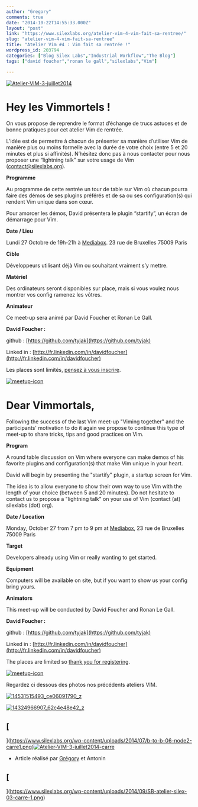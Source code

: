 ```yaml
---
author: "Gregory"
comments: true
date: "2014-10-22T14:55:33.000Z"
layout: "post"
link: "https://www.silexlabs.org/atelier-vim-4-vim-fait-sa-rentree/"
slug: "atelier-vim-4-vim-fait-sa-rentree"
title: "Atelier Vim #4 : Vim fait sa rentrée !"
wordpress_id: 203794
categories: ["Blog Silex Labs","Industrial Workflow","The Blog"]
tags: ["david foucher","ronan le gall","silexlabs","Vim"]

---
```

[![Atelier-VIM-3-juillet2014](https://www.silexlabs.org/wp-content/uploads/2014/09/Atelier-VIM-3-juillet2014.png)](https://www.silexlabs.org/wp-content/uploads/2014/09/Atelier-VIM-3-juillet2014.png)


# Hey les Vimmortels !




On vous propose de reprendre le format d’échange de trucs astuces et de bonne pratiques pour cet atelier Vim de rentrée.




L’idée est de permettre à chacun de présenter sa manière d’utiliser Vim de manière plus ou moins formelle avec la durée de votre choix (entre 5 et 20 minutes et plus si affinités). N’hésitez donc pas à nous contacter pour nous proposer une “lightning talk” sur votre usage de Vim (contact@silexlabs.org).




**Programme**




Au programme de cette rentrée un tour de table sur Vim où chacun pourra faire des démos de ses plugins préférés et de sa ou ses configuration(s) qui rendent Vim unique dans son cœur.




Pour amorcer les démos, David présentera le plugin “startify”, un écran de démarrage pour Vim.




**Date / Lieu**




Lundi 27 Octobre de 19h-21h à [Mediabox](http://www.mediabox.fr/). 23 rue de Bruxelles 75009 Paris




**Cible**




Développeurs utilisant déjà Vim ou souhaitant vraiment s’y mettre.




**Matériel**




Des ordinateurs seront disponibles sur place, mais si vous voulez nous montrer vos config ramenez les vôtres.




**Animateur**




Ce meet-up sera animé par David Foucher et Ronan Le Gall.




**David Foucher :**




github : [https://github.com/tyjak](https://github.com/tyjak)




Linked in : [http://fr.linkedin.com/in/davidfoucher](http://fr.linkedin.com/in/davidfoucher)


Les places sont limités, [pensez à vous inscrire](http://www.meetup.com/Vim-Paris/events/210445422/).

[![meetup-icon](https://www.silexlabs.org/wp-content/uploads/2014/09/meetup-icon.png)](http://www.meetup.com/Vim-Paris/events/210445422/)




#




#




# Dear Vimmortals,




Following the success of the last Vim meet-up "Viming together" and the participants' motivation to do it again we propose to continue this type of meet-up to share tricks, tips and good practices on Vim.




**Program**




A round table discussion on Vim where everyone can make demos of his favorite plugins and configuration(s) that make Vim unique in your heart.




David will begin by presenting the "startify" plugin, a startup screen for Vim.




The idea is to allow everyone to show their own way to use Vim with the length of your choice (between 5 and 20 minutes). Do not hesitate to contact us to propose a "lightning talk" on your use of Vim (contact (at) silexlabs (dot) org).




**Date / Location**




Monday, October 27 from 7 pm to 9 pm at [Mediabox](http://www.mediabox.fr/), 23 rue de Bruxelles 75009 Paris




**Target**




Developers already using Vim or really wanting to get started.




**Equipment**




Computers will be available on site, but if you want to show us your config bring yours.




**Animators**




This meet-up will be conducted by David Foucher and Ronan Le Gall.





**David Foucher :**




github : [https://github.com/tyjak](https://github.com/tyjak)




Linked in : [http://fr.linkedin.com/in/davidfoucher](http://fr.linkedin.com/in/davidfoucher)





The places are limited so [thank you for registering](http://www.meetup.com/Vim-Paris/events/210445422/).


[![meetup-icon](https://www.silexlabs.org/wp-content/uploads/2014/09/meetup-icon.png)](http://www.meetup.com/Vim-Paris/events/210445422/)









Regardez ci dessous des photos nos précédents ateliers VIM.

[![14531515493_ce06091790_z](https://www.silexlabs.org/wp-content/uploads/2014/09/14531515493_ce06091790_z.jpg)](https://www.silexlabs.org/wp-content/uploads/2014/09/14531515493_ce06091790_z.jpg)

[![14324966907_62c4e48e42_z](https://www.silexlabs.org/wp-content/uploads/2014/09/14324966907_62c4e48e42_z.jpg)](https://www.silexlabs.org/wp-content/uploads/2014/09/14324966907_62c4e48e42_z.jpg)







## [
](https://www.silexlabs.org/wp-content/uploads/2014/07/b-to-b-06-node2-carre1.png)[![Atelier-VIM-3-juillet2014-carre](https://www.silexlabs.org/wp-content/uploads/2014/09/Atelier-VIM-3-juillet2014-carre.png)](https://www.silexlabs.org/wp-content/uploads/2014/09/Atelier-VIM-3-juillet2014-carre.png)






  * Article réalisé par [Grégory](http://www.gregoryparodi.fr/) et Antonin




## [
](https://www.silexlabs.org/wp-content/uploads/2014/09/SB-atelier-silex-03-carre-1.png)[
](https://www.silexlabs.org/wp-content/uploads/2014/09/SB-atelier-silex-03-carre.png)[
](https://www.silexlabs.org/wp-content/uploads/2014/09/SB-atelier-silex-03-carre.png)[
](https://www.silexlabs.org/wp-content/uploads/2014/07/b-to-b-06-node2-carre1.png)[
](https://www.silexlabs.org/wp-content/uploads/2014/07/b-to-b-01-node-carre-as.png)





